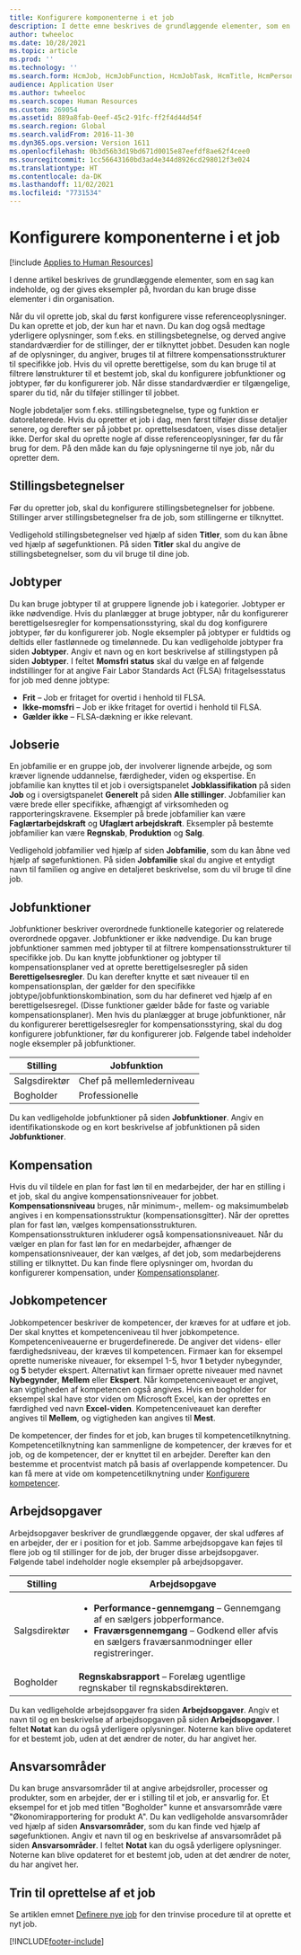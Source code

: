 ```yaml
---
title: Konfigurere komponenterne i et job
description: I dette emne beskrives de grundlæggende elementer, som en sag kan indeholde, og der gives eksempler på, hvordan du kan bruge disse elementer i din organisation.
author: twheeloc
ms.date: 10/28/2021
ms.topic: article
ms.prod: ''
ms.technology: ''
ms.search.form: HcmJob, HcmJobFunction, HcmJobTask, HcmTitle, HcmPersonnelManagementWorkspace, HCMJobFamily
audience: Application User
ms.author: twheeloc
ms.search.scope: Human Resources
ms.custom: 269054
ms.assetid: 889a8fab-0eef-45c2-91fc-ff2f4d44d54f
ms.search.region: Global
ms.search.validFrom: 2016-11-30
ms.dyn365.ops.version: Version 1611
ms.openlocfilehash: 0b3d56b3d19bd671d0015e87eefdf8ae62f4cee0
ms.sourcegitcommit: 1cc56643160bd3ad4e344d8926cd298012f3e024
ms.translationtype: HT
ms.contentlocale: da-DK
ms.lasthandoff: 11/02/2021
ms.locfileid: "7731534"
---
```

# <a name="set-up-the-components-of-a-job"></a>Konfigurere komponenterne i et job

[!include [Applies to Human Resources](../includes/applies-to-hr.md)]

I denne artikel beskrives de grundlæggende elementer, som en sag kan indeholde, og der gives eksempler på, hvordan du kan bruge disse elementer i din organisation. 

Når du vil oprette job, skal du først konfigurere visse referenceoplysninger. Du kan oprette et job, der kun har et navn. Du kan dog også medtage yderligere oplysninger, som f.eks. en stillingsbetegnelse, og derved angive standardværdier for de stillinger, der er tilknyttet jobbet. Desuden kan nogle af de oplysninger, du angiver, bruges til at filtrere kompensationsstrukturer til specifikke job. Hvis du vil oprette berettigelse, som du kan bruge til at filtrere lønstrukturer til et bestemt job, skal du konfigurere jobfunktioner og jobtyper, før du konfigurerer job. Når disse standardværdier er tilgængelige, sparer du tid, når du tilføjer stillinger til jobbet. 

Nogle jobdetaljer som f.eks. stillingsbetegnelse, type og funktion er datorelaterede. Hvis du opretter et job i dag, men først tilføjer disse detaljer senere, og derefter ser på jobbet pr. oprettelsesdatoen, vises disse detaljer ikke. Derfor skal du oprette nogle af disse referenceoplysninger, før du får brug for dem. På den måde kan du føje oplysningerne til nye job, når du opretter dem.

## <a name="job-titles"></a>Stillingsbetegnelser
Før du opretter job, skal du konfigurere stillingsbetegnelser for jobbene. Stillinger arver stillingsbetegnelser fra de job, som stillingerne er tilknyttet. 

Vedligehold stillingsbetegnelser ved hjælp af siden **Titler**, som du kan åbne ved hjælp af søgefunktionen. På siden **Titler** skal du angive de stillingsbetegnelser, som du vil bruge til dine job.

## <a name="job-types"></a>Jobtyper
Du kan bruge jobtyper til at gruppere lignende job i kategorier. Jobtyper er ikke nødvendige. Hvis du planlægger at bruge jobtyper, når du konfigurerer berettigelsesregler for kompensationsstyring, skal du dog konfigurere jobtyper, før du konfigurerer job. Nogle eksempler på jobtyper er fuldtids og deltids eller fastlønnede og timelønnede. Du kan vedligeholde jobtyper fra siden **Jobtyper**. Angiv et navn og en kort beskrivelse af stillingstypen på siden **Jobtyper**. I feltet **Momsfri status** skal du vælge en af følgende indstillinger for at angive Fair Labor Standards Act (FLSA) fritagelsesstatus for job med denne jobtype:

-   **Frit** – Job er fritaget for overtid i henhold til FLSA.
-   **Ikke-momsfri** – Job er ikke fritaget for overtid i henhold til FLSA.
-   **Gælder ikke** – FLSA-dækning er ikke relevant.

## <a name="job-family"></a>Jobserie
En jobfamilie er en gruppe job, der involverer lignende arbejde, og som kræver lignende uddannelse, færdigheder, viden og ekspertise. En jobfamilie kan knyttes til et job i oversigtspanelet **Jobklassifikation** på siden **Job** og i oversigtspanelet **Generelt** på siden **Alle stillinger**. Jobfamilier kan være brede eller specifikke, afhængigt af virksomheden og rapporteringskravene. Eksempler på brede jobfamilier kan være **Faglærtarbejdskraft** og **Ufaglært arbejdskraft**. Eksempler på bestemte jobfamilier kan være **Regnskab**, **Produktion** og **Salg**.

Vedligehold jobfamilier ved hjælp af siden **Jobfamilie**, som du kan åbne ved hjælp af søgefunktionen. På siden **Jobfamilie** skal du angive et entydigt navn til familien og angive en detaljeret beskrivelse, som du vil bruge til dine job.

## <a name="job-functions"></a>Jobfunktioner
Jobfunktioner beskriver overordnede funktionelle kategorier og relaterede overordnede opgaver. Jobfunktioner er ikke nødvendige. Du kan bruge jobfunktioner sammen med jobtyper til at filtrere kompensationsstrukturer til specifikke job. Du kan knytte jobfunktioner og jobtyper til kompensationsplaner ved at oprette berettigelsesregler på siden **Berettigelsesregler**. Du kan derefter knytte et sæt niveauer til en kompensationsplan, der gælder for den specifikke jobtype/jobfunktionskombination, som du har defineret ved hjælp af en berettigelsesregel. (Disse funktioner gælder både for faste og variable kompensationsplaner). Men hvis du planlægger at bruge jobfunktioner, når du konfigurerer berettigelsesregler for kompensationsstyring, skal du dog konfigurere jobfunktioner, før du konfigurerer job. Følgende tabel indeholder nogle eksempler på jobfunktioner.

| Stilling           | Jobfunktion         |
|---------------|----------------------|
| Salgsdirektør | Chef på mellemlederniveau    |
| Bogholder    | Professionelle        |

Du kan vedligeholde jobfunktioner på siden **Jobfunktioner**. Angiv en identifikationskode og en kort beskrivelse af jobfunktionen på siden **Jobfunktioner**.

## <a name="compensation"></a>Kompensation
Hvis du vil tildele en plan for fast løn til en medarbejder, der har en stilling i et job, skal du angive kompensationsniveauer for jobbet. **Kompensationsniveau** bruges, når minimum-, mellem- og maksimumbeløb angives i en kompensationsstruktur (kompensationsgitter). Når der oprettes plan for fast løn, vælges kompensationsstrukturen. Kompensationsstrukturen inkluderer også kompensationsniveauet. Når du vælger en plan for fast løn for en medarbejder, afhænger de kompensationsniveauer, der kan vælges, af det job, som medarbejderens stilling er tilknyttet. Du kan finde flere oplysninger om, hvordan du konfigurerer kompensation, under [Kompensationsplaner](hr-compensation-overview.md).

## <a name="job-skills"></a>Jobkompetencer
Jobkompetencer beskriver de kompetencer, der kræves for at udføre et job. Der skal knyttes et kompetenceniveau til hver jobkompetence. Kompetenceniveauerne er brugerdefinerede. De angiver det videns- eller færdighedsniveau, der kræves til kompetencen. Firmaer kan for eksempel oprette numeriske niveauer, for eksempel 1-5, hvor **1** betyder nybegynder, og **5** betyder ekspert. Alternativt kan firmaer oprette niveauer med navnet **Nybegynder**, **Mellem** eller **Ekspert**. Når kompetenceniveauet er angivet, kan vigtigheden af kompetencen også angives. Hvis en bogholder for eksempel skal have stor viden om Microsoft Excel, kan der oprettes en færdighed ved navn **Excel-viden**. Kompetenceniveauet kan derefter angives til **Mellem**, og vigtigheden kan angives til **Mest**.

De kompetencer, der findes for et job, kan bruges til kompetencetilknytning. Kompetencetilknytning kan sammenligne de kompetencer, der kræves for et job, og de kompetencer, der er knyttet til en arbejder. Derefter kan den bestemme et procentvist match på basis af overlappende kompetencer. Du kan få mere at vide om kompetencetilknytning under [Konfigurere kompetencer](hr-develop-skills.md). 

## <a name="job-tasks"></a>Arbejdsopgaver
Arbejdsopgaver beskriver de grundlæggende opgaver, der skal udføres af en arbejder, der er i position for et job. Samme arbejdsopgave kan føjes til flere job og til stillinger for de job, der bruger disse arbejdsopgaver. Følgende tabel indeholder nogle eksempler på arbejdsopgaver.

<table>
<thead>
<tr class="header">
<th>Stilling</th>
<th>Arbejdsopgave</th>
</tr>
</thead>
<tbody>
<tr class="odd">
<td>Salgsdirektør</td>
<td><ul>
<li><strong>Performance-gennemgang</strong> – Gennemgang af en sælgers jobperformance.</li>
<li><strong>Fraværsgennemgang</strong> – Godkend eller afvis en sælgers fraværsanmodninger eller registreringer.</li>
</ul></td>
</tr>
<tr class="even">
<td>Bogholder</td>
<td><strong>Regnskabsrapport</strong> – Forelæg ugentlige regnskaber til regnskabsdirektøren.</td>
</tr>
</tbody>
</table>

Du kan vedligeholde arbejdsopgaver fra siden **Arbejdsopgaver**. Angiv et navn til og en beskrivelse af arbejdsopgaven på siden **Arbejdsopgaver**. I feltet **Notat** kan du også yderligere oplysninger. Noterne kan blive opdateret for et bestemt job, uden at det ændrer de noter, du har angivet her.

## <a name="areas-of-responsibility"></a>Ansvarsområder
Du kan bruge ansvarsområder til at angive arbejdsroller, processer og produkter, som en arbejder, der er i stilling til et job, er ansvarlig for. Et eksempel for et job med titlen "Bogholder" kunne et ansvarsområde være "Økonomirapportering for produkt A". Du kan vedligeholde ansvarsområder ved hjælp af siden **Ansvarsområder**, som du kan finde ved hjælp af søgefunktionen. Angiv et navn til og en beskrivelse af ansvarsområdet på siden **Ansvarsområder**. I feltet **Notat** kan du også yderligere oplysninger. Noterne kan blive opdateret for et bestemt job, uden at det ændrer de noter, du har angivet her.

## <a name="steps-for-creating-a-job"></a>Trin til oprettelse af et job
Se artiklen emnet [Definere nye job](./hr-personnel-define-jobs.md) for den trinvise procedure til at oprette et nyt job. 


[!INCLUDE[footer-include](../includes/footer-banner.md)]
